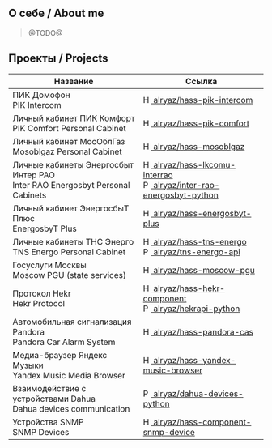 ## О себе / About me

> @TODO@

## Проекты / Projects
| Название | Ссылка |
| --- | --- |
| ПИК Домофон <br> PIK Intercom | [<img src="https://www.home-assistant.io/images/home-assistant-logo.svg" width="16" alt="Home Assistant"> alryaz/hass-pik-intercom](https://github.com/alryaz/hass-pik-intercom) |
| Личный кабинет ПИК Комфорт <br> PIK Comfort Personal Cabinet | [<img src="https://www.home-assistant.io/images/home-assistant-logo.svg" width="16" alt="Home Assistant"> alryaz/hass-pik-comfort](https://github.com/alryaz/hass-pik-comfort) |
| Личный кабинет МосОблГаз <br> Mosoblgaz Personal Cabinet | [<img src="https://www.home-assistant.io/images/home-assistant-logo.svg" width="16" alt="Home Assistant"> alryaz/hass-mosoblgaz](https://github.com/alryaz/hass-mosoblgaz) |
| Личные кабинеты Энергосбыт Интер РАО <br> Inter RAO Energosbyt Personal Cabinets | [<img src="https://www.home-assistant.io/images/home-assistant-logo.svg" width="16" alt="Home Assistant"> alryaz/hass-lkcomu-interrao](https://github.com/alryaz/hass-lkcomu-interrao) <br> [<img src="https://www.python.org/static/community_logos/python-powered-h-50x65.png" width="16" alt="Python"> alryaz/inter-rao-energosbyt-python](https://github.com/alryaz/inter-rao-energosbyt-python) |
| Личный кабинет ЭнергосбыТ Плюс <br> EnergosbyT Plus | [<img src="https://www.home-assistant.io/images/home-assistant-logo.svg" width="16" alt="Home Assistant"> alryaz/hass-energosbyt-plus](https://github.com/alryaz/hass-energosbyt-plus) |
| Личные кабинеты ТНС Энерго <br> TNS Energo Personal Cabinet | [<img src="https://www.home-assistant.io/images/home-assistant-logo.svg" width="16" alt="Home Assistant"> alryaz/hass-tns-energo](https://github.com/alryaz/hass-tns-energo) <br> [<img src="https://www.python.org/static/community_logos/python-powered-h-50x65.png" width="16" alt="Python"> alryaz/tns-energo-api](https://github.com/alryaz/tns-energo-api) |
| Госуслуги Москвы <br> Moscow PGU (state services) | [<img src="https://www.home-assistant.io/images/home-assistant-logo.svg" width="16" alt="Home Assistant"> alryaz/hass-moscow-pgu](https://github.com/alryaz/hass-moscow-pgu) |
| Протокол Hekr <br> Hekr Protocol | [<img src="https://www.home-assistant.io/images/home-assistant-logo.svg" width="16" alt="Home Assistant"> alryaz/hass-hekr-component](https://github.com/alryaz/hass-hekr-component) <br> [<img src="https://www.python.org/static/community_logos/python-powered-h-50x65.png" width="16" alt="Python"> alryaz/hekrapi-python](https://github.com/alryaz/hekrapi-python) |
| Автомобильная сигнализация Pandora <br> Pandora Car Alarm System | [<img src="https://www.home-assistant.io/images/home-assistant-logo.svg" width="16" alt="Home Assistant"> alryaz/hass-pandora-cas](https://github.com/alryaz/hass-pandora-cas) |
| Медиа-браузер Яндекс Музыки <br> Yandex Music Media Browser | [<img src="https://www.home-assistant.io/images/home-assistant-logo.svg" width="16" alt="Home Assistant"> alryaz/hass-yandex-music-browser](https://github.com/alryaz/hass-yandex-music-browser) |
| Взаимодействие с устройствами Dahua <br> Dahua devices communication | [<img src="https://www.python.org/static/community_logos/python-powered-h-50x65.png" width="16" alt="Python"> alryaz/dahua-devices-python](https://github.com/alryaz/dahua-devices-python) |
| Устройства SNMP <br> SNMP Devices | [<img src="https://www.home-assistant.io/images/home-assistant-logo.svg" width="16" alt="Home Assistant"> alryaz/hass-component-snmp-device](https://github.com/alryaz/hass-component-snmp-device) |
